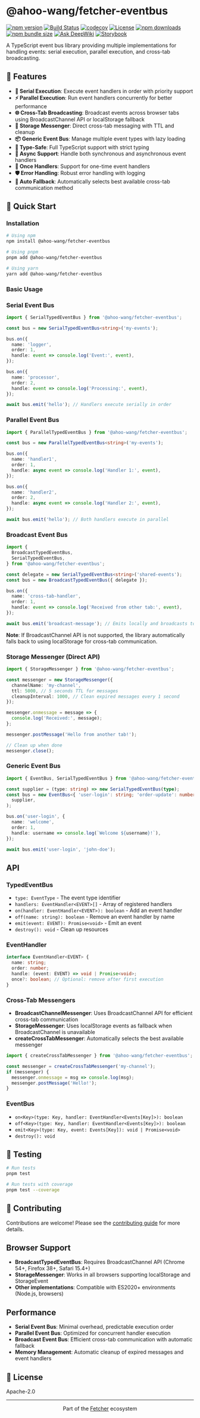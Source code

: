 # @ahoo-wang/fetcher-eventbus

[![npm version](https://img.shields.io/npm/v/@ahoo-wang/fetcher-eventbus.svg)](https://www.npmjs.com/package/@ahoo-wang/fetcher-eventbus)
[![Build Status](https://github.com/Ahoo-Wang/fetcher/actions/workflows/ci.yml/badge.svg)](https://github.com/Ahoo-Wang/fetcher/actions)
[![codecov](https://codecov.io/gh/Ahoo-Wang/fetcher/graph/badge.svg?token=JGiWZ52CvJ)](https://codecov.io/gh/Ahoo-Wang/fetcher)
[![License](https://img.shields.io/npm/l/@ahoo-wang/fetcher.svg)](https://github.com/Ahoo-Wang/fetcher/blob/main/LICENSE)
[![npm downloads](https://img.shields.io/npm/dm/@ahoo-wang/fetcher-eventbus.svg)](https://www.npmjs.com/package/@ahoo-wang/fetcher-eventbus)
[![npm bundle size](https://img.shields.io/bundlephobia/minzip/%40ahoo-wang%2Ffetcher-eventbus)](https://www.npmjs.com/package/@ahoo-wang/fetcher-eventbus)
[![Ask DeepWiki](https://deepwiki.com/badge.svg)](https://deepwiki.com/Ahoo-Wang/fetcher)
[![Storybook](https://img.shields.io/badge/Storybook-Interactive%20Docs-FF4785)](https://fetcher.ahoo.me/?path=/docs/eventbus-introduction--docs)

A TypeScript event bus library providing multiple implementations for handling events: serial execution, parallel
execution, and cross-tab broadcasting.

## 🌟 Features

- **🔄 Serial Execution**: Execute event handlers in order with priority support
- **⚡ Parallel Execution**: Run event handlers concurrently for better performance
- **🌐 Cross-Tab Broadcasting**: Broadcast events across browser tabs using BroadcastChannel API or localStorage fallback
- **💾 Storage Messenger**: Direct cross-tab messaging with TTL and cleanup
- **📦 Generic Event Bus**: Manage multiple event types with lazy loading
- **🔧 Type-Safe**: Full TypeScript support with strict typing
- **🧵 Async Support**: Handle both synchronous and asynchronous event handlers
- **🔄 Once Handlers**: Support for one-time event handlers
- **🛡️ Error Handling**: Robust error handling with logging
- **🔌 Auto Fallback**: Automatically selects best available cross-tab communication method

## 🚀 Quick Start

### Installation

```bash
# Using npm
npm install @ahoo-wang/fetcher-eventbus

# Using pnpm
pnpm add @ahoo-wang/fetcher-eventbus

# Using yarn
yarn add @ahoo-wang/fetcher-eventbus
```

### Basic Usage

### Serial Event Bus

```typescript
import { SerialTypedEventBus } from '@ahoo-wang/fetcher-eventbus';

const bus = new SerialTypedEventBus<string>('my-events');

bus.on({
  name: 'logger',
  order: 1,
  handle: event => console.log('Event:', event),
});

bus.on({
  name: 'processor',
  order: 2,
  handle: event => console.log('Processing:', event),
});

await bus.emit('hello'); // Handlers execute serially in order
```

### Parallel Event Bus

```typescript
import { ParallelTypedEventBus } from '@ahoo-wang/fetcher-eventbus';

const bus = new ParallelTypedEventBus<string>('my-events');

bus.on({
  name: 'handler1',
  order: 1,
  handle: async event => console.log('Handler 1:', event),
});

bus.on({
  name: 'handler2',
  order: 2,
  handle: async event => console.log('Handler 2:', event),
});

await bus.emit('hello'); // Both handlers execute in parallel
```

### Broadcast Event Bus

```typescript
import {
  BroadcastTypedEventBus,
  SerialTypedEventBus,
} from '@ahoo-wang/fetcher-eventbus';

const delegate = new SerialTypedEventBus<string>('shared-events');
const bus = new BroadcastTypedEventBus({ delegate });

bus.on({
  name: 'cross-tab-handler',
  order: 1,
  handle: event => console.log('Received from other tab:', event),
});

await bus.emit('broadcast-message'); // Emits locally and broadcasts to other tabs
```

**Note**: If BroadcastChannel API is not supported, the library automatically falls back to using localStorage for cross-tab communication.

### Storage Messenger (Direct API)

```typescript
import { StorageMessenger } from '@ahoo-wang/fetcher-eventbus';

const messenger = new StorageMessenger({
  channelName: 'my-channel',
  ttl: 5000, // 5 seconds TTL for messages
  cleanupInterval: 1000, // Clean expired messages every 1 second
});

messenger.onmessage = message => {
  console.log('Received:', message);
};

messenger.postMessage('Hello from another tab!');

// Clean up when done
messenger.close();
```

### Generic Event Bus

```typescript
import { EventBus, SerialTypedEventBus } from '@ahoo-wang/fetcher-eventbus';

const supplier = (type: string) => new SerialTypedEventBus(type);
const bus = new EventBus<{ 'user-login': string; 'order-update': number }>(
  supplier,
);

bus.on('user-login', {
  name: 'welcome',
  order: 1,
  handle: username => console.log(`Welcome ${username}!`),
});

await bus.emit('user-login', 'john-doe');
```

## API

### TypedEventBus<EVENT>

- `type: EventType` - The event type identifier
- `handlers: EventHandler<EVENT>[]` - Array of registered handlers
- `on(handler: EventHandler<EVENT>): boolean` - Add an event handler
- `off(name: string): boolean` - Remove an event handler by name
- `emit(event: EVENT): Promise<void>` - Emit an event
- `destroy(): void` - Clean up resources

### EventHandler<EVENT>

```typescript
interface EventHandler<EVENT> {
  name: string;
  order: number;
  handle: (event: EVENT) => void | Promise<void>;
  once?: boolean; // Optional: remove after first execution
}
```

### Cross-Tab Messengers

- **BroadcastChannelMessenger**: Uses BroadcastChannel API for efficient cross-tab communication
- **StorageMessenger**: Uses localStorage events as fallback when BroadcastChannel is unavailable
- **createCrossTabMessenger**: Automatically selects the best available messenger

```typescript
import { createCrossTabMessenger } from '@ahoo-wang/fetcher-eventbus';

const messenger = createCrossTabMessenger('my-channel');
if (messenger) {
  messenger.onmessage = msg => console.log(msg);
  messenger.postMessage('Hello!');
}
```

### EventBus<Events>

- `on<Key>(type: Key, handler: EventHandler<Events[Key]>): boolean`
- `off<Key>(type: Key, handler: EventHandler<Events[Key]>): boolean`
- `emit<Key>(type: Key, event: Events[Key]): void | Promise<void>`
- `destroy(): void`

## 🧪 Testing

```bash
# Run tests
pnpm test

# Run tests with coverage
pnpm test --coverage
```

## 🤝 Contributing

Contributions are welcome! Please see
the [contributing guide](https://github.com/Ahoo-Wang/fetcher/blob/main/CONTRIBUTING.md) for more details.

## Browser Support

- **BroadcastTypedEventBus**: Requires BroadcastChannel API (Chrome 54+, Firefox 38+, Safari 15.4+)
- **StorageMessenger**: Works in all browsers supporting localStorage and StorageEvent
- **Other implementations**: Compatible with ES2020+ environments (Node.js, browsers)

## Performance

- **Serial Event Bus**: Minimal overhead, predictable execution order
- **Parallel Event Bus**: Optimized for concurrent handler execution
- **Broadcast Event Bus**: Efficient cross-tab communication with automatic fallback
- **Memory Management**: Automatic cleanup of expired messages and event handlers

## 📄 License

Apache-2.0

---

<p align="center">
  Part of the <a href="https://github.com/Ahoo-Wang/fetcher">Fetcher</a> ecosystem
</p>
